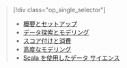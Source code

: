 > [!div class="op_single_selector"]
> * [概要とセットアップ](../articles/machine-learning/machine-learning-data-science-spark-overview.md)
> * [データ探索とモデリング](../articles/machine-learning/machine-learning-data-science-spark-data-exploration-modeling.md)
> * [スコア付けと消費](../articles/machine-learning/machine-learning-data-science-spark-model-consumption.md)
> * [高度なモデリング](../articles/machine-learning/machine-learning-data-science-spark-advanced-data-exploration-modeling.md)
> * [Scala を使用したデータ サイエンス](../articles/machine-learning/machine-learning-data-science-process-scala-walkthrough.md)
> 
> 

<!---HONumber=AcomDC_0803_2016-->